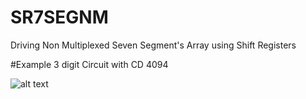# SR7SEGNM
Driving Non Multiplexed Seven Segment's Array using Shift Registers

#Example 3 digit Circuit with CD 4094

![alt text](https://raw.githubusercontent.com/abdul-rehman-2050/SR7SEGNM/master/examples/circuit_diagram.png)
